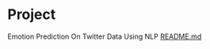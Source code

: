# Project
Emotion Prediction On Twitter Data Using NLP
[README.md](https://github.com/PallaviSonawane7/Project/files/9734079/README.md)
